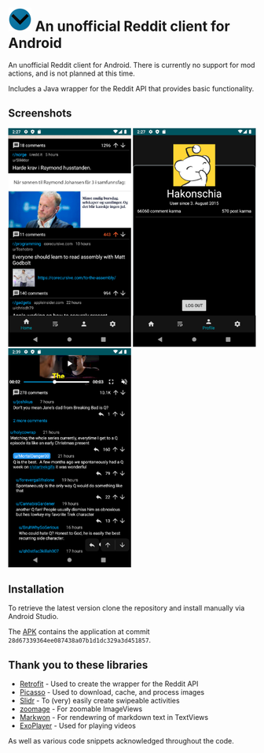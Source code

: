 
# ![logo](/images/logo.png) An unofficial Reddit client for Android

An unofficial Reddit client for Android. There is currently no support for mod actions, and is not planned at this time.

Includes a Java wrapper for the Reddit API that provides basic functionality.


## Screenshots

<div>
  <img src="/images/scrolling-in-posts.png" alt="Scrolling posts" width="250"/>
  <img src="/images/profile.png" alt="User profile" width="250"/>
  <img src="/images/in-post.png" alt="In post" width="250"/>
</div>


## Installation

To retrieve the latest version clone the repository and install manually via Android Studio.

The [APK](apk/app-debug.apk) contains the application at commit `28d67339364ee087438a07b1d1dc329a3d451857`.


## Thank you to these libraries

* [Retrofit](https://github.com/square/retrofit) - Used to create the wrapper for the Reddit API
* [Picasso](https://github.com/square/picasso) - Used to download, cache, and process images
* [Slidr](https://github.com/r0adkll/Slidr) - To (very) easily create swipeable activities
* [zoomage](https://github.com/jsibbold/zoomage) - For zoomable ImageViews
* [Markwon](https://github.com/noties/Markwon) - For rendewring of markdown text in TextViews
* [ExoPlayer](https://github.com/google/ExoPlayer) - Used for playing videos

As well as various code snippets acknowledged throughout the code.